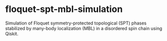 # floquet-spt-mbl-simulation
Simulation of Floquet symmetry-protected topological (SPT) phases stabilized by many-body localization (MBL) in a disordered spin chain using Qiskit.
